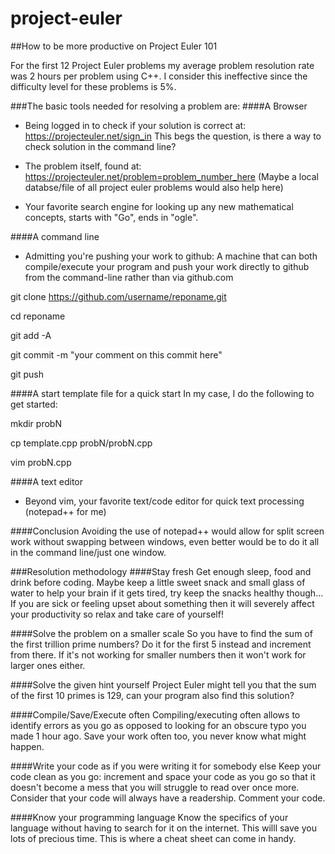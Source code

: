 # project-euler

##How to be more productive on Project Euler 101

For the first 12 Project Euler problems my average problem resolution rate was 2 hours per problem using C++. I consider this ineffective since the difficulty level for these problems is 5%.

###The basic tools needed for resolving a problem are:
####A Browser
- Being logged in to check if your solution is correct at:
https://projecteuler.net/sign_in
This begs the question, is there a way to check solution in the command line?

- The problem itself, found at:
https://projecteuler.net/problem=problem_number_here
(Maybe a local databse/file of all project euler problems would also help here)

- Your favorite search engine for looking up any new mathematical concepts, starts with "Go", ends in "ogle".

####A command line
- Admitting you're pushing your work to github:
A machine that can both compile/execute your program and push your work directly to github from the command-line rather than via github.com

git clone https://github.com/username/reponame.git

cd reponame

git add -A

git commit -m "your comment on this commit here"

git push

####A start template file for a quick start
In my case, I do the following to get started:

mkdir probN

cp template.cpp probN/probN.cpp

vim probN.cpp

####A text editor
- Beyond vim, your favorite text/code editor for quick text processing (notepad++ for me)

####Conclusion
Avoiding the use of notepad++ would allow for split screen work without swapping between windows, even better would be to do it all in the command line/just one window.

###Resolution methodology
####Stay fresh
Get enough sleep, food and drink before coding. Maybe keep a little sweet snack and small glass of water to help your brain if it gets tired, try keep the snacks healthy though... If you are sick or feeling upset about something then it will severely affect your productivity so relax and take care of yourself!

####Solve the problem on a smaller scale
So you have to find the sum of the first trillion prime numbers? Do it for the first 5 instead and increment from there. If it's not working for smaller numbers then it won't work for larger ones either. 

####Solve the given hint yourself
Project Euler might tell you that the sum of the first 10 primes is 129, can your program also find this solution?

####Compile/Save/Execute often
Compiling/executing often allows to identify errors as you go as opposed to looking for an obscure typo you made 1 hour ago. Save your work often too, you never know what might happen.

####Write your code as if you were writing it for somebody else
Keep your code clean as you go: increment and space your code as you go so that it doesn't become a mess that you will struggle to read over once more. Consider that your code will always have a readership. Comment your code.

####Know your programming language
Know the specifics of your language without having to search for it on the internet. This willl save you lots of precious time. This is where a cheat sheet can come in handy.


